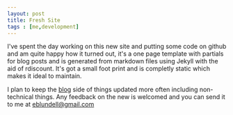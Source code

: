 ```yaml
---
layout: post
title: Fresh Site
tags : [me,development]
---
```


I've spent the day working on this new site and putting some code on github and am quite happy how it turned out, it's a one page template with partials for blog posts and is generated from markdown files using Jekyll with the aid of rdiscount. It's got a small foot print and is completly static which makes it ideal to maintain.

I plan to keep the <a href='/thoughts.html'>blog</a> side of things updated more often including non-technical things. Any feedback on the new is welcomed and you can send it to me at eblundell@gmail.com